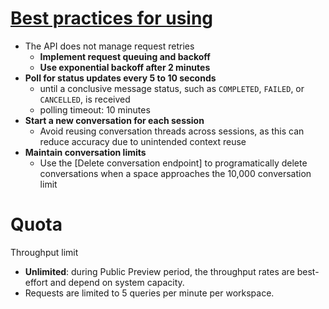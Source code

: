 # [Best practices for using](https://docs.databricks.com/aws/en/genie/conversation-api#-best-practices-for-using-the-conversation-api)

- The API does not manage request retries
  - **Implement request queuing and backoff**
  - **Use exponential backoff after 2 minutes**
- **Poll for status updates every 5 to 10 seconds**
  - until a conclusive message status, such as `COMPLETED`, `FAILED`, or `CANCELLED`, is received
  - polling timeout: 10 minutes
- **Start a new conversation for each session**
  - Avoid reusing conversation threads across sessions, as this can reduce accuracy due to unintended context reuse
- **Maintain conversation limits**
  - Use the [Delete conversation endpoint] to programatically delete conversations when a space approaches the 10,000 conversation limit


# Quota
Throughput limit
- **Unlimited**: during Public Preview period, the throughput rates are best-effort and depend on system capacity.
- Requests are limited to 5 queries per minute per workspace.
